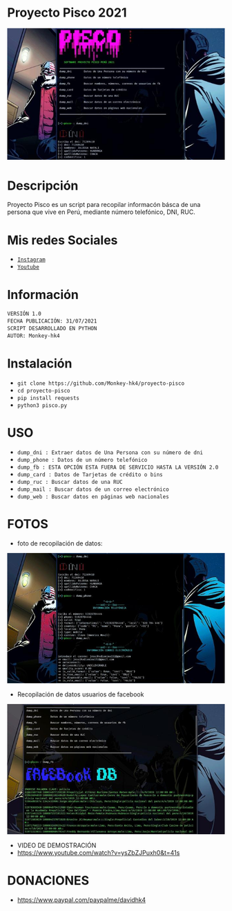# Proyecto Pisco 2021
![sh](https://github.com/Monkey-hk4/proyecto-pisco/blob/main/imagenes/logo.jpg)

# Descripción
Proyecto Pisco es un script para recopilar informacón básca de una persona que vive en Perú, mediante número telefónico, DNI, RUC.

# Mis redes Sociales
- [`Instagram`](https://www.instagram.com/monkey_hk4/)
- [`Youtube`](https://www.youtube.com/channel/UCEWGSsk-U9GjCLQk9ng1fNQ)

# Información
```bash 
VERSIÓN 1.0
FECHA PUBLICACIÓN: 31/07/2021
SCRIPT DESARROLLADO EN PYTHON
AUTOR: Monkey-hk4
```

# Instalación
* `git clone https://github.com/Monkey-hk4/proyecto-pisco`
* `cd proyecto-pisco`
* `pip install requests`
* `python3 pisco.py`

# USO
* `dump_dni : Extraer datos de Una Persona con su número de dni`
* `dump_phone : Datos de un número telefónico `
* `dump_fb : ESTA OPCIÓN ESTA FUERA DE SERVICIO HASTA LA VERSIÓN 2.0`
* `dump_card : Datos de Tarjetas de crédito o bins`
* `dump_ruc : Buscar datos de una RUC`
* `dump_mail : Buscar datos de un correo electrónico`
* `dump_web : Buscar datos en páginas web nacionales`

# FOTOS
- foto de recopilación de datos:

![sh](https://github.com/Monkey-hk4/proyecto-pisco/blob/main/imagenes/logo2.jpg)

- Recopilación de datos usuarios de facebook

![sh](https://github.com/Monkey-hk4/proyecto-pisco/blob/main/imagenes/facebook.jpg)

- VIDEO DE DEMOSTRACIÓN 
- https://www.youtube.com/watch?v=ysZbZJPuxh0&t=41s

# DONACIONES
- https://www.paypal.com/paypalme/davidhk4

